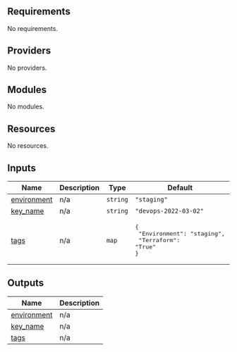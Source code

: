 <!-- BEGIN_TF_DOCS -->
## Requirements

No requirements.

## Providers

No providers.

## Modules

No modules.

## Resources

No resources.

## Inputs

| Name | Description | Type | Default | Required |
|------|-------------|------|---------|:--------:|
| <a name="input_environment"></a> [environment](#input\_environment) | n/a | `string` | `"staging"` | no |
| <a name="input_key_name"></a> [key\_name](#input\_key\_name) | n/a | `string` | `"devops-2022-03-02"` | no |
| <a name="input_tags"></a> [tags](#input\_tags) | n/a | `map` | <pre>{<br>  "Environment": "staging",<br>  "Terraform": "True"<br>}</pre> | no |

## Outputs

| Name | Description |
|------|-------------|
| <a name="output_environment"></a> [environment](#output\_environment) | n/a |
| <a name="output_key_name"></a> [key\_name](#output\_key\_name) | n/a |
| <a name="output_tags"></a> [tags](#output\_tags) | n/a |
<!-- END_TF_DOCS -->